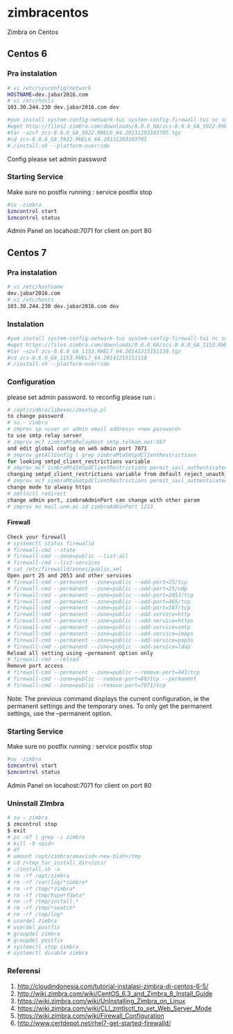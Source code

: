 # zimbracentos
Zimbra on Centos

## Centos 6

### Pra instalation
```sh
# vi /etc/sysconfig/network
HOSTNAME=dev.jabar2016.com
# vi /etc/hosts
103.30.244.230 dev.jabar2016.com dev
```

```sh
#yum install system-config-network-tui system-config-firewall-tui nc sudo mysql mysql-server mysql-devel sysstat wget bind bind-utils –y
#wget http://files2.zimbra.com/downloads/8.0.6_GA/zcs-8.0.6_GA_5922.RHEL6_64.20131203103705.tgz
#tar –xzvf zcs-8.0.6_GA_5922.RHEL6_64.20131203103705.tgz 
#cd zcs-8.0.6_GA_5922.RHEL6_64.20131203103705
#./install.sh --platform-override
```
Config please set admin password

### Starting Service
Make sure no postfix running : service postfix stop
```sh
#su -zimbra
$zmcontrol start
$zmcontrol status
```
Admin Panel on locahost:7071 for client on port 80

## Centos 7

### Pra instalation
```sh
# vi /etc/hostname 
dev.jabar2016.com
# vi /etc/hosts
103.30.244.230 dev.jabar2016.com dev
```

### Instalation
```sh
#yum install system-config-network-tui system-config-firewall-tui nc sudo mysql mysql-server mysql-devel sysstat wget bind bind-utils –y
#wget https://files.zimbra.com/downloads/8.6.0_GA/zcs-8.6.0_GA_1153.RHEL7_64.20141215151110.tgz
#tar –xzvf zcs-8.6.0_GA_1153.RHEL7_64.20141215151110.tgz
#cd zcs-8.6.0_GA_1153.RHEL7_64.20141215151110
#./install.sh --platform-override
```

### Configuration
please set admin password. to reconfig please run :
```sh
# /opt/zimbra/libexec/zmsetup.pl
to change password
# su - zimbra
# zmprov sp <user or admin email address> <new password>
to use smtp relay server
# zmprov mcf zimbraMtaRelayHost smtp.telkom.net:587
and edit global config on web admin port 7071
# zmprov getAllConfig | grep zimbraMtaSmtpdClientRestrictions
for looking smtpd_client_restrictions variable
# zmprov mcf zimbraMtaSmtpdClientRestrictions permit_sasl_authenticated
changing smtpd_client_restrictions variable from default reject_unauth_pipelining to permit_sasl_authenticated
# zmprov mcf zimbraMtaSmtpdClientRestrictions permit_sasl_authenticated,permit_mynetworks,reject_unauth_pipelining
change mode to alwasy https
# zmtlsctl redirect
change admin port, zimbraAdminPort can change with other param
# zmprov ms mail.unm.ac.id zimbraAdminPort 1213
```
#### Firewall
```sh
Check your firewall
# systemctl status firewalld
# firewall-cmd --state
# firewall-cmd --zone=public --list-all
# firewall-cmd --list-services
# cat /etc/firewalld/zones/public.xml
Open port 25 and 2053 and other services
# firewall-cmd --permanent --zone=public --add-port=25/tcp
# firewall-cmd --permanent --zone=public --add-port=25/udp
# firewall-cmd --permanent --zone=public --add-port=2053/tcp
# firewall-cmd --permanent --zone=public --add-port=465/tcp
# firewall-cmd --permanent --zone=public --add-port=587/tcp
# firewall-cmd --permanent --zone=public --add-service=http
# firewall-cmd --permanent --zone=public --add-service=https
# firewall-cmd --permanent --zone=public --add-service=smtp
# firewall-cmd --permanent --zone=public --add-service=imaps
# firewall-cmd --permanent --zone=public --add-service=pop3s
# firewall-cmd --permanent --zone=public --add-service=ldap
Reload all setting using –permanent option only
# firewall-cmd --reload
Remove port access
# firewall-cmd --permanent --zone=public –-remove-port=443/tcp
# firewall-cmd --zone=public --remove-port=80/tcp --permanent
# firewall-cmd --zone=public --remove-port=7071/tcp
``` 
Note: The previous command displays the current configuration, ie the permanent settings and the temporary ones. To only get the permanent settings, use the –permanent option.


### Starting Service
Make sure no postfix running : service postfix stop
```sh
#su -zimbra
$zmcontrol start
$zmcontrol status
```
Admin Panel on locahost:7071 for client on port 80


### Uninstall ZImbra
```sh
# su – zimbra
$ zmcontrol stop
$ exit
# ps -ef | grep -i zimbra
# kill -9 <pid>
# df
# umount /opt/zimbra/amavisd<-new-blah>/tmp
# cd /<tmp_tar_install_dir>/zcs/
# ./install.sh -u
# rm -rf /opt/zimbra
# rm -rf /var/log/*zimbra*
# rm -rf /tmp/*zimbra*
# rm -rf /tmp/hsperfdata*
# rm -rf /tmp/install.*
# rm -rf /tmp/*swatch*
# rm -rf /tmp/log*
# userdel zimbra
# userdel postfix
# groupdel zimbra
# groupdel postfix
# systemctl stop zimbra
# systemctl disable zimbra
```


### Referensi
 1. http://cloudindonesia.com/tutorial-instalasi-zimbra-di-centos-6-5/
 2. http://wiki.zimbra.com/wiki/CentOS_6.3_and_Zimbra_8_Install_Guide
 3. https://wiki.zimbra.com/wiki/UnInstalling_Zimbra_on_Linux
 4. https://wiki.zimbra.com/wiki/CLI_zmtlsctl_to_set_Web_Server_Mode
 5. https://wiki.zimbra.com/wiki/Firewall_Configuration
 6. http://www.certdepot.net/rhel7-get-started-firewalld/
